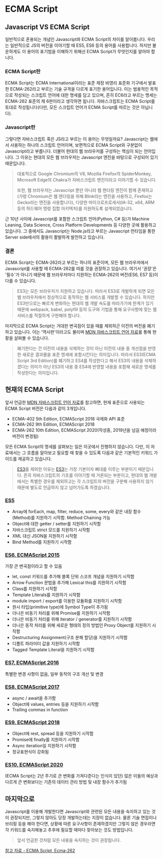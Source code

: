 # ECMA Script

## Javascript VS ECMA Script

일반적으로 혼용되는 개념인 Javascript와 ECMA Script의 차이를 알아봅니다. 우리는 일반적으로 JS의 버전을 이야기할 때 ES5, ES6 등의 용어를 사용합니다. 하지만 불운하게도 이 용어의 표기법을 이해하기 위해선 ECMA Script가 무엇인지를 알아야 합니다.  

### ECMA Script란

ECMA Script는 ECMA International이라는 표준 제정 비영리 표준화 기구에서 발표한 ECMA-262라고 부르는 기술 규격을 다르게 표기한 용어입니다. 이는 범용적인 목적으로 작성되는 스크립트 언어에 대한 명세를 담고 있으며, 흔히 EC6라고 부르는 명세는 ECMA-262 표준의 제 6판이라고 생각하면 됩니다. 자바스크립트는 ECMA Script를 토대로 작성됩니다(다만, 모든 스크립트 언어가 ECMA Script를 따르는 것은 아닙니다).  

### Javascript란

그렇다면 자바스크립트 혹은 JS라고 부르는 이 용어는 무엇일까요? Javascript는 웹에서 사용하는 하나의 스크립트 언어이며, 보편적으로 ECMA Script와 구분없이 Javascript라고 부릅니다. 더불어 현대의 웹 브라우저를 구성하는 핵심이 되는 언어입니다. 그 이유는 현대의 모든 웹 브라우저는 Javascript 엔진을 바탕으로 구성되어 있기 때문입니다.  

> 대표적으로 Google Chromium의 V8, Mozilla Firefox의 SpiderMonkey, Microsoft Edge의 Chakra가 자바스크립트 엔진이라고 이야기할 수 있습니다.  
>
> 또한, 웹 브라우저는 Javascript 뿐만 아니라 웹 렌더링 엔진이 함께 존재하고(가령 Chromium은 웹 렌더링을 위해 Blink라는 엔진을 사용하고, Firefox는 Gecko라는 엔진을 사용합니다), 다양한 마이크로프로세서(IA-32, x64, ARM 등의 하드웨어 명령 집합 아키텍처)를 지원하도록 설계되었습니다.  

근 10년 사이에 Javascript를 포함한 스크립트 언어(Python, C# 등)가 Machine Leaning, Data Science, Cross Platform Developments 등 다양한 곳에 활용하고 있습니다. 그 중에서도 Javascript는 Node.js라고 부르는 Javascript 런타임을 통한 Server side에서의 활용이 활발하게 발전하고 있습니다.  

### 결론

ECMA Script는 ECMA-262라고 부르는 하나의 표준이며, 모든 웹 브라우저에서 Javascript를 사용할 때 ECMA-262를 따를 것을 권장하고 있습니다. 여기서 '권장'은 '필수'가 아니기 때문에 웹 브라우저마다 지원하는 ECMA-262의 버전(ES6, ES7 등)이 다를 수 있습니다.  

> ES3는 모든 브라우저가 지원하고 있습니다. 따라서 ES3로 개발하게 되면 모든 웹 브라우저에서 정상적으로 동작하는 웹 서비스를 개발할 수 있습니다. 하지만 ES3만으로는 빠르게 변화하는 현대의 웹 개발 속도를 따라가기에 한계가 있기 때문에 webpack, babel, polyfill 등의 도구와 기법을 통해 요구사항에 맞는 웹 서비스를 적절하게 구현해야 합니다.  

마지막으로 ECMA Script는 거대한 변곡점이 있을 때를 제외하곤 이전의 버전을 폐기하고 있습니다. 이는 '역사판'이라고도 불리며 [MDN 자바스크립트 언어 자료](https://developer.mozilla.org/ko/docs/Web/JavaScript/%EC%96%B8%EC%96%B4_%EB%A6%AC%EC%86%8C%EC%8A%A4)를 통해 현황을 살펴볼 수 있습니다.  

> 폐기한다는 건 이전의 내용을 삭제하는 것이 아닌 이전의 내용 중 개선점을 반영한 새로운 결과물을 표준 명세에 포함시킨다는 의미입니다. 따라서 ES3(ECMA Script 3rd Edition)를 폐기하고 ES4를 작성한다고 해서 ES3의 내용을 삭제하겠다는 의미가 아닌 ES3의 내용 중 ES4에 반영할 내용을 포함해 새로운 명세를 작성한다는 의미입니다.  

## 현재의 ECMA Script

앞서 언급한 [MDN 자바스크립트 언어 자료](https://developer.mozilla.org/ko/docs/Web/JavaScript/%EC%96%B8%EC%96%B4_%EB%A6%AC%EC%86%8C%EC%8A%A4)를 참고하면, 현재 표준으로 사용되는 ECMA Script 버전은 다음과 같이 3개입니다.  

* ECMA-402 5th Edition, ECMAScript 2018 국제화 API 표준  
* ECMA-262 9th Edition, ECMAScript 2018  
* ECMA-262 10th Edition, ECMAScript 2020(작성중, 2019년을 넘길 예정이라 버전이 변경됨)  

모든 ECMA Script의 명세를 살펴보는 일은 이곳에서 진행하지 않습니다. 다만, 이 자료에서는 그 흐름을 알아보고 필요할 때 찾을 수 있도록 다음과 같은 기본적인 키워드 가이드를 제공하고 있습니다.  

> [ES3](http://www.ecma-international.org/publications/files/ECMA-ST-ARCH/ECMA-262,%203rd%20edition,%20December%201999.pdf)를 제외한 이유는 [ES3](http://www.ecma-international.org/publications/files/ECMA-ST-ARCH/ECMA-262,%203rd%20edition,%20December%201999.pdf)는 가장 기본이자 뼈대를 이루는 부분이기 때문입니다. 흔히 자바스크립트의 기초를 이야기할 때 거론되는 부분이고, 현대의 웹 개발에서는 특별한 경우를 제외하고는 각 스크립트의 버전을 구분해 사용하지 않기 때문에 별도로 언급하지 않고 넘어가도록 하겠습니다.  

### [ES5](http://www.ecma-international.org/publications/files/ECMA-ST-ARCH/ECMA-262%205th%20edition%20December%202009.pdf)

* Array에 forEach, map, filter, reduce, some, every와 같은 내장 함수(Method)를 지원하기 시작함. Method Chaining 가능  
* Object에 대한 getter / setter를 지원하기 시작함  
* 자바스크립트 strict 모드를 지원하기 시작함  
* XML 대신 JSON을 지원하기 시작함  
* Bind Method를 지원하기 시작함  

### [ES6, ECMAScript 2015](http://www.ecma-international.org/ecma-262/6.0/)

가장 큰 변곡점이라고 할 수 있음  

* let, const 키워드를 추가해 블록 단위 스코프 개념을 지원하기 시작함  
* Arrow Function 문법을 추가해 Lexical this를 지원하기 시작함  
* Class를 지원하기 시작함  
* Template Literals를 지원하기 시작함  
* module import / export를 이용한 모듈화를 지원하기 시작함  
* 원시 타입(primitive type)에 Symbol Type이 추가됨  
* 더나은 비동기 처리를 위해 Promise를 지원하기 시작함  
* 더나은 비동기 처리를 위해 iterator / generator를 지원하기 시작함  
* 더나은 동작 처리를 위해 새로운 형태의 정의 방법인 Proxy Object를 지원하기 시작함  
* Destructuring Assignment(구조 분해 할당)을 지원하기 시작함  
* 디폴트 파라미터 값을 지원하기 시작함  
* Tagged Template Literal을 지원하기 시작함  

### [ES7, ECMAScript 2016](http://www.ecma-international.org/ecma-262/7.0/)

특별한 변경 사항이 없음, 일부 동작의 구조 개선 및 변경  

### [ES8, ECMAScript 2017](http://www.ecma-international.org/ecma-262/8.0/)

* async / await을 추가함  
* Object에 values, entries 등을 지원하기 시작함  
* Trailing commas in function  

### [ES9, ECMAScript 2018](http://ecma-international.org/ecma-262/9.0/)

* Object에 rest, spread 등을 지원하기 시작함  
* Promise에 finally를 지원하기 시작함  
* Async iteration일 지원하기 시작함  
* 정규표현식이 강화됨  

### [ES10, ECMAScript 2020](https://tc39.es/ecma262/)

(ECMA Script는 2년 주기로 큰 변화를 가져다준다는 인식이 있던) 많은 이들의 예상과 다르게 큰 변화보다는 기존의 데이터 관리 방법 및 내장 함수가 추가됨  

## 마지막으로

Javascript를 이용해 개발한다면 Javascript와 관련된 모든 내용을 숙지하고 있는 것이 권장되지만, 그렇지 않아도 당장 개발하는데는 지장이 없습니다. 물론 기술 면접이나 브리핑 등을 해야 한다면, 상황에 따른 요구사항이 존재하겠지만 그렇지 않은 경우라면 각 키워드를 숙지해놓고 추후에 필요할 때마다 찾아보는 것도 방법입니다.  

> 앞서 언급한 것처럼 모든 내용을 숙지하는 것이 권장됩니다.  

[참고 자료 - ECMA Script, Ecma-262](https://www.ecma-international.org/publications/files/ECMA-ST/Ecma-262.pdf)
